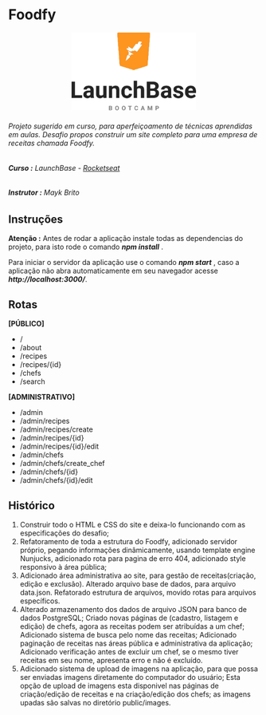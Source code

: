 # Foodfy

<div align="center">
<img src="https://github.com/douglas-vitor/LaunchBase_bootcamp/blob/master/logo-lauchbase.png" width="250px" height="auto">
</div>

###### Projeto sugerido em curso, para aperfeiçoamento de técnicas aprendidas em aulas. Desafio propos construir um site completo para uma empresa de receitas chamada Foodfy.

###### **Curso :** LaunchBase - [Rocketseat](https://rocketseat.com.br)
###### **Instrutor :** Mayk Brito

## **Instruções**

**Atenção :** Antes de rodar a aplicação instale todas as dependencias do projeto, para isto rode o comando **_npm install_** .

Para iniciar o servidor da aplicação use o comando **_npm start_** , caso a aplicação não abra automaticamente em seu navegador acesse **_http://localhost:3000/_**.

## **Rotas**

**[PÚBLICO]**
- /
- /about
- /recipes
- /recipes/{id}
- /chefs
- /search

**[ADMINISTRATIVO]**
- /admin
- /admin/recipes
- /admin/recipes/create
- /admin/recipes/{id}
- /admin/recipes/{id}/edit
- /admin/chefs
- /admin/chefs/create_chef
- /admin/chefs/{id}
- /admin/chefs/{id}/edit

## **Histórico**

1. Construir todo o HTML e CSS do site e deixa-lo funcionando com as especificações do desafio; 
2. Refatoramento de toda a estrutura do Foodfy, adicionado servidor próprio, pegando informações dinâmicamente, usando template engine Nunjucks, adicionado rota para pagina de erro 404, adicionado style responsivo à área pública;
3. Adicionado área administrativa ao site, para gestão de receitas(criação, edição e exclusão). Alterado arquivo base de dados, para arquivo data.json. Refatorado estrutura de arquivos, movido rotas para arquivos específicos.
4. Alterado armazenamento dos dados de arquivo JSON para banco de dados PostgreSQL; Criado novas páginas de (cadastro, listagem e edição) de chefs, agora as receitas podem ser atribuídas a um chef; Adicionado sistema de busca pelo nome das receitas; Adicionado paginação de receitas nas áreas pública e administrativa da aplicação; Adicionado verificação antes de excluir um chef, se o mesmo tiver receitas em seu nome, apresenta erro e não é excluído.
5. Adicionado sistema de upload de imagens na aplicação, para que possa ser enviadas imagens diretamente do computador do usuário; Esta opção de upload de imagens esta disponivel nas páginas de criação/edição de receitas e na criação/edição dos chefs; as imagens upadas são salvas no diretório public/images.